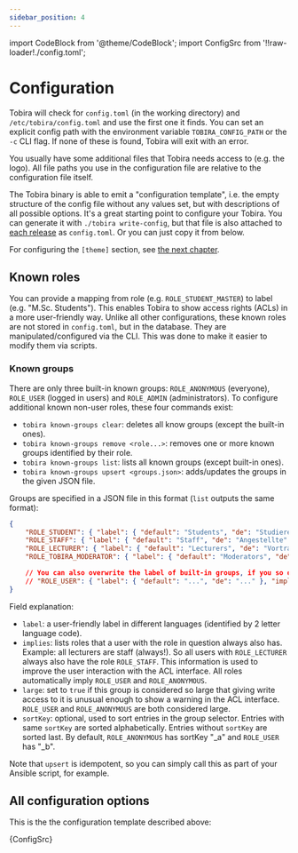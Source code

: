 ```yaml
---
sidebar_position: 4
---
```


import CodeBlock from '@theme/CodeBlock';
import ConfigSrc from '!!raw-loader!./config.toml';

# Configuration

Tobira will check for `config.toml` (in the working directory) and `/etc/tobira/config.toml` and use the first one it finds.
You can set an explicit config path with the environment variable `TOBIRA_CONFIG_PATH` or the `-c` CLI flag.
If none of these is found, Tobira will exit with an error.

You usually have some additional files that Tobira needs access to (e.g. the logo).
All file paths you use in the configuration file are relative to the configuration file itself.

The Tobira binary is able to emit a "configuration template", i.e. the empty structure of the config file without any values set, but with descriptions of all possible options.
It's a great starting point to configure your Tobira.
You can generate it with `./tobira write-config`, but that file is also attached to [each release](https://github.com/elan-ev/tobira/releases) as `config.toml`.
Or you can just copy it from below.

For configuring the `[theme]` section, see [the next chapter](./theme).

## Known roles

You can provide a mapping from role (e.g. `ROLE_STUDENT_MASTER`) to label (e.g. "M.Sc. Students").
This enables Tobira to show access rights (ACLs) in a more user-friendly way.
Unlike all other configurations, these known roles are not stored in `config.toml`, but in the database.
They are manipulated/configured via the CLI.
This was done to make it easier to modify them via scripts.

### Known groups

There are only three built-in known groups: `ROLE_ANONYMOUS` (everyone), `ROLE_USER` (logged in users) and `ROLE_ADMIN` (administrators).
To configure additional known non-user roles, these four commands exist:

- `tobira known-groups clear`: deletes all know groups (except the built-in ones).
- `tobira known-groups remove <role...>`: removes one or more known groups identified by their role.
- `tobira known-groups list`: lists all known groups (except built-in ones).
- `tobira known-groups upsert <groups.json>`: adds/updates the groups in the given JSON file.

Groups are specified in a JSON file in this format (`list` outputs the same format):

```json
{
    "ROLE_STUDENT": { "label": { "default": "Students", "de": "Studierende" }, "implies": [], "sortKey": "_c", "large": true },
    "ROLE_STAFF": { "label": { "default": "Staff", "de": "Angestellte" }, "implies": [], "large": true },
    "ROLE_LECTURER": { "label": { "default": "Lecturers", "de": "Vortragende" }, "implies": ["ROLE_STAFF"], "large": true },
    "ROLE_TOBIRA_MODERATOR": { "label": { "default": "Moderators", "de": "Moderierende" }, "implies": ["ROLE_STAFF"], "large": false }

    // You can also overwrite the label of built-in groups, if you so desire
    // "ROLE_USER": { "label": { "default": "...", "de": "..." }, "implies": [], "large": true },
}
```

Field explanation:

- `label`: a user-friendly label in different languages (identified by 2 letter language code).
- `implies`: lists roles that a user with the role in question always also has.
  Example: all lecturers are staff (always!).
  So all users with `ROLE_LECTURER` always also have the role `ROLE_STAFF`.
  This information is used to improve the user interaction with the ACL interface.
  All roles automatically imply `ROLE_USER` and `ROLE_ANONYMOUS`.
- `large`: set to `true` if this group is considered so large that giving write access to it is unusual enough to show a warning in the ACL interface.
  `ROLE_USER` and `ROLE_ANONYMOUS` are both considered large.
- `sortKey`: optional, used to sort entries in the group selector.
  Entries with same `sortKey` are sorted alphabetically.
  Entries without `sortKey` are sorted last.
  By default, `ROLE_ANONYMOUS` has sortKey "_a" and `ROLE_USER` has "_b".

Note that `upsert` is idempotent, so you can simply call this as part of your Ansible script, for example.


## All configuration options

This is the the configuration template described above:

<CodeBlock language="toml">{ConfigSrc}</CodeBlock>
